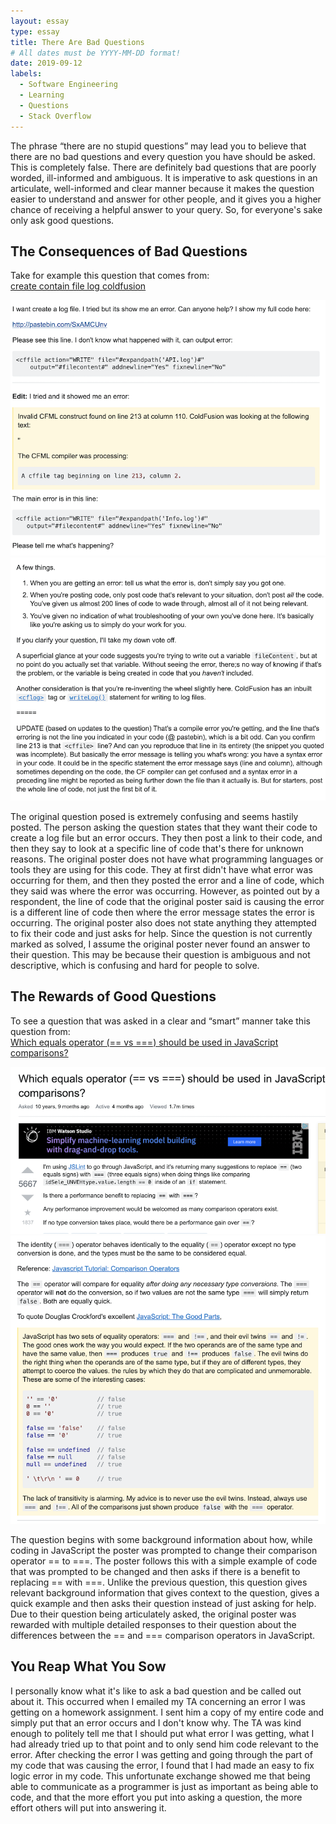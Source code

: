 ```yaml
---
layout: essay
type: essay
title: There Are Bad Questions
# All dates must be YYYY-MM-DD format!
date: 2019-09-12
labels:
  - Software Engineering
  - Learning
  - Questions
  - Stack Overflow
---
```


The phrase “there are no stupid questions” may lead you to believe that there are no bad questions and every question you have should be asked. 
This is completely false. 
There are definitely bad questions that are poorly worded, ill-informed and ambiguous. 
It is imperative to ask questions in an articulate, well-informed and clear manner because it makes the question easier to understand and answer for other people, and it gives you a higher chance of receiving a helpful answer to your query.
So, for everyone's sake only ask good questions.  

## The Consequences of Bad Questions 
Take for example this question that comes from: 
<br/> <a href = "https://stackoverflow.com/questions/13946934/create-contain-file-log-coldfusion"> create contain file log coldfusion </a>

<img alt="Bad Question Example" src="../images/bad-question.png">
<img alt="Response to a bad question" src="../images/bad-question-answer.png">

The original question posed is extremely confusing and seems hastily posted. 
The person asking the question states that they want their code to create a log file but an error occurs. 
They then post a link to their code, and then they say to look at a specific line of code that's there for unknown reasons. 
The original poster does not have what programming languages or tools they are using for this code. 
They at first didn't have what error was occurring for them, and then they posted the error and a line of code, which they said was where the error was occurring. 
However, as pointed out by a respondent, the line of code that the original poster said is causing the error is a different line of code then where the error message states the error is occurring. 
The original poster also does not state anything they attempted to fix their code and just asks for help. 
Since the question is not currently marked as solved, I assume the original poster never found an answer to their question. 
This may be because their question is ambiguous and not descriptive, which is confusing and hard for people to solve. 

## The Rewards of Good Questions
To see a question that was asked in a clear and “smart” manner take this question from: 
<br/> <a href = "https://stackoverflow.com/questions/359494/which-equals-operator-vs-should-be-used-in-javascript-comparisons/359509#359509"> Which equals operator (== vs ===) should be used in JavaScript comparisons? </a>

<img alt="Good Question Example" src="../images/comparisons-question.png">
<img alt="Response to a good question" src="../images/comparisons-answer.png">

The question begins with some background information about how, while coding in JavaScript the poster was prompted to change their comparison operator == to ===. 
The poster follows this with a simple example of code that was prompted to be changed and then asks if there is a benefit to replacing == with ===. 
Unlike the previous question, this question gives relevant background information that gives context to the question, gives a quick example and then asks their question instead of just asking for help. 
Due to their question being articulately asked, the original poster was rewarded with multiple detailed responses to their question about the differences between the == and === comparison operators in JavaScript. 

## You Reap What You Sow
I personally know what it's like to ask a bad question and be called out about it. 
This occurred when I emailed my TA concerning an error I was getting on a homework assignment. 
I sent him a copy of my entire code and simply put that an error occurs and I don't know why. 
The TA was kind enough to politely tell me that I should put what error I was getting, what I had already tried up to that point and to only send him code relevant to the error. 
After checking the error I was getting and going through the part of my code that was causing the error, I found that I had made an easy to fix logic error in my code. 
This unfortunate exchange showed me that being able to communicate as a programmer is just as important as being able to code, and that the more effort you put into asking a question, the more effort others will put into answering it. 
